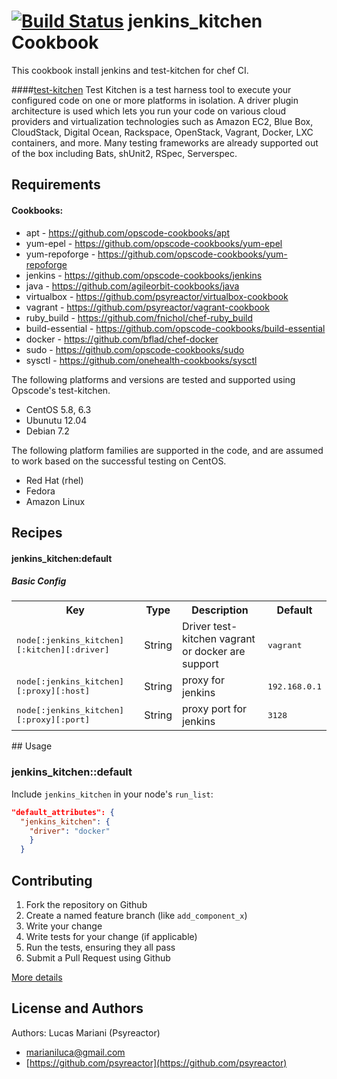 [![Build Status](https://travis-ci.org/psyreactor/jenkins_kitchen-cookbook.svg?branch=master)](https://travis-ci.org/psyreactor/jenkins_kitchen-cookbook)
jenkins_kitchen Cookbook
===============

This cookbook install jenkins and test-kitchen for chef CI.

####[test-kitchen](https://http://kitchen.ci//)
Test Kitchen is a test harness tool to execute your configured code on one or more platforms in isolation. A driver plugin architecture is used which lets you run your code on various cloud providers and virtualization technologies such as Amazon EC2, Blue Box, CloudStack, Digital Ocean, Rackspace, OpenStack, Vagrant, Docker, LXC containers, and more. Many testing frameworks are already supported out of the box including Bats, shUnit2, RSpec, Serverspec.

Requirements
------------
#### Cookbooks:

- apt - https://github.com/opscode-cookbooks/apt
- yum-epel - https://github.com/opscode-cookbooks/yum-epel
- yum-repoforge - https://github.com/opscode-cookbooks/yum-repoforge
- jenkins - https://github.com/opscode-cookbooks/jenkins
- java - https://github.com/agileorbit-cookbooks/java
- virtualbox - https://github.com/psyreactor/virtualbox-cookbook
- vagrant - https://github.com/psyreactor/vagrant-cookbook
- ruby_build - https://github.com/fnichol/chef-ruby_build
- build-essential - https://github.com/opscode-cookbooks/build-essential
- docker - https://github.com/bflad/chef-docker
- sudo - https://github.com/opscode-cookbooks/sudo
- sysctl - https://github.com/onehealth-cookbooks/sysctl

The following platforms and versions are tested and supported using Opscode's test-kitchen.

- CentOS 5.8, 6.3
- Ubunutu 12.04
- Debian 7.2

The following platform families are supported in the code, and are assumed to work based on the successful testing on CentOS.


- Red Hat (rhel)
- Fedora
- Amazon Linux

Recipes
-------
#### jenkins_kitchen:default
##### Basic Config

<table>
  <tr>
    <th>Key</th>
    <th>Type</th>
    <th>Description</th>
    <th>Default</th>
  </tr>
  <tr>
    <td><tt>node[:jenkins_kitchen][:kitchen][:driver]</tt></td>
    <td>String</td>
    <td>Driver test-kitchen vagrant or docker are support</td>
    <td><tt>vagrant</tt></td>
  </tr>
  <tr>
    <td><tt>node[:jenkins_kitchen][:proxy][:host]</tt></td>
    <td>String</td>
    <td>proxy for jenkins</td>
    <td><tt>192.168.0.1</tt></td>
  </tr>
  <tr>
    <td><tt>node[:jenkins_kitchen][:proxy][:port]</tt></td>
    <td>String</td>
    <td>proxy port for jenkins</td>
    <td><tt>3128</tt></td>
  </tr>
</table>
## Usage

### jenkins_kitchen::default

Include `jenkins_kitchen` in your node's `run_list`:

```json
"default_attributes": {
  "jenkins_kitchen": {
    "driver": "docker"
    }
  }
```


Contributing
------------

1. Fork the repository on Github
2. Create a named feature branch (like `add_component_x`)
3. Write your change
4. Write tests for your change (if applicable)
5. Run the tests, ensuring they all pass
6. Submit a Pull Request using Github

[More details](https://github.com/psyreactor/wordpress-cookbook/blob/master/CONTRIBUTING.md)

License and Authors
-------------------

Authors:
Lucas Mariani (Psyreactor)
- [marianiluca@gmail.com](mailto:marianiluca@gmail.com)
- [https://github.com/psyreactor](https://github.com/psyreactor)
